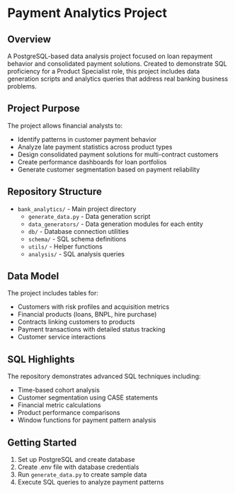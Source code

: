 

 # Payment Analytics Project

## Overview
A PostgreSQL-based data analysis project focused on loan repayment behavior and consolidated payment solutions. Created to demonstrate SQL proficiency for a Product Specialist role, this project includes data generation scripts and analytics queries that address real banking business problems.

## Project Purpose
The project allows financial analysts to:
- Identify patterns in customer payment behavior
- Analyze late payment statistics across product types
- Design consolidated payment solutions for multi-contract customers
- Create performance dashboards for loan portfolios
- Generate customer segmentation based on payment reliability

## Repository Structure
- `bank_analytics/` - Main project directory
  - `generate_data.py` - Data generation script
  - `data_generators/` - Data generation modules for each entity
  - `db/` - Database connection utilities
  - `schema/` - SQL schema definitions
  - `utils/` - Helper functions
  - `analysis/` - SQL analysis queries

## Data Model
The project includes tables for:
- Customers with risk profiles and acquisition metrics
- Financial products (loans, BNPL, hire purchase)
- Contracts linking customers to products
- Payment transactions with detailed status tracking
- Customer service interactions

## SQL Highlights
The repository demonstrates advanced SQL techniques including:
- Time-based cohort analysis
- Customer segmentation using CASE statements
- Financial metric calculations
- Product performance comparisons
- Window functions for payment pattern analysis

## Getting Started
1. Set up PostgreSQL and create database
2. Create .env file with database credentials
3. Run `generate_data.py` to create sample data
4. Execute SQL queries to analyze payment patterns
